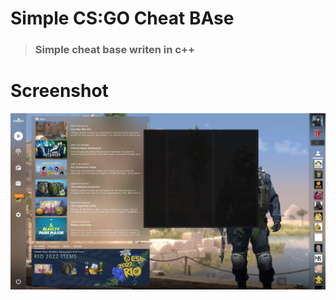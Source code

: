# Simple CS:GO Cheat BAse
> ### Simple cheat base writen in c++

# Screenshot
![Alt text](unknown.png?raw=true "Title")
